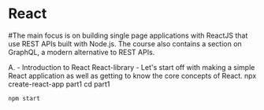 # React

#The main focus is on building single page applications with ReactJS that use REST APIs built with Node.js. The course also contains a section on GraphQL, a modern alternative to REST APIs.


A. - Introduction to React
    React-library -  Let's start off with making a simple React application as well as getting to know the core concepts of React.
    npx create-react-app part1
    cd part1

    npm start

